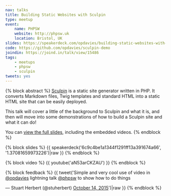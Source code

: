 ```yaml
---
nav: talks
title: Building Static Websites with Sculpin
type: meetup
event:
    name: PHPSW
    website: http://phpsw.uk
    location: Bristol, UK
slides: https://speakerdeck.com/opdavies/building-static-websites-with-sculpin
code: https://github.com/opdavies/sculpin-demo
joindin: https://joind.in/talk/view/15486
tags:
    - meetups
    - phpsw
    - sculpin
tweets: yes
---
```

{% block abstract %}
[Sculpin](http://sculpin.io) is a static site generator written in PHP. It converts Markdown files, Twig templates and standard HTML into a static HTML site that can be easily deployed.

This talk will cover a little of the background to Sculpin and what it is, and then will move into some demonstrations of how to build a Sculpin site and what it can do!

You can [view the full slides](/slides/phpsw/building-static-websites-with-sculpin/), including the embedded videos.
{% endblock %}

{% block slides %}
{{ speakerdeck('6c9c4be1a1344f1291ff13a391674a66', '1.37081659973226')|raw }}
{% endblock %}

{% block video %}
{{ youtube('aN53arCKZAU') }}
{% endblock %}

{% block feedback %}
{{ tweet('Simple and very cool use of video in <a href="https://twitter.com/opdavies">@opdavies</a> lightning talk <a href="https://twitter.com/phpsw">@phpsw</a> to show how to do things</p>&mdash; Stuart Herbert (@stuherbert) <a href="https://twitter.com/stuherbert/status/654367259339661312">October 14, 2015</a>')|raw }}
{% endblock %}
